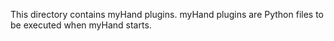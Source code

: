 This directory contains myHand plugins.
myHand plugins are Python files to be executed when myHand starts.
